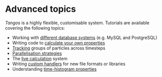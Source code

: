 Advanced topics
===============

_Tangos_ is a highly flexible, customisable system. Tutorials are available covering the following
topics:

 - Working with [different database systems](dbms.md) (e.g. MySQL and PostgreSQL)
 - Writing code to [calculate your own properties](custom_properties.md)
 - [Tracking](tracking.md) groups of particles across timesteps
 - [Parallelisation strategies](mpi.md)
 - The [live calculation](live_calculation.md) system
 - Writing [custom handlers](custom_input_handlers.md) for new file formats or libraries
 - Understanding [time-histogram properties](histogram_properties.md)
